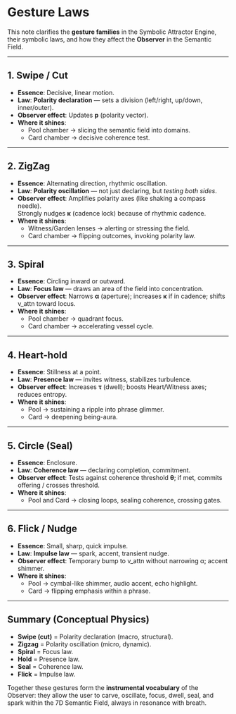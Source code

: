 
# Gesture Laws

This note clarifies the **gesture families** in the Symbolic Attractor Engine,
their symbolic laws, and how they affect the **Observer** in the Semantic Field.

---

## 1. Swipe / Cut

- **Essence**: Decisive, linear motion.  
- **Law**: **Polarity declaration** — sets a division (left/right, up/down, inner/outer).  
- **Observer effect**: Updates **p** (polarity vector).  
- **Where it shines**:  
  - Pool chamber → slicing the semantic field into domains.  
  - Card chamber → decisive coherence test.

---

## 2. ZigZag

- **Essence**: Alternating direction, rhythmic oscillation.  
- **Law**: **Polarity oscillation** — not just declaring, but *testing both sides*.  
- **Observer effect**: Amplifies polarity axes (like shaking a compass needle).  
  Strongly nudges **κ** (cadence lock) because of rhythmic cadence.  
- **Where it shines**:  
  - Witness/Garden lenses → alerting or stressing the field.  
  - Card chamber → flipping outcomes, invoking polarity law.

---

## 3. Spiral

- **Essence**: Circling inward or outward.  
- **Law**: **Focus law** — draws an area of the field into concentration.  
- **Observer effect**: Narrows **α** (aperture); increases **κ** if in cadence;
  shifts v_attn toward locus.  
- **Where it shines**:  
  - Pool chamber → quadrant focus.  
  - Card chamber → accelerating vessel cycle.

---

## 4. Heart-hold

- **Essence**: Stillness at a point.  
- **Law**: **Presence law** — invites witness, stabilizes turbulence.  
- **Observer effect**: Increases **τ** (dwell); boosts Heart/Witness axes;
  reduces entropy.  
- **Where it shines**:  
  - Pool → sustaining a ripple into phrase glimmer.  
  - Card → deepening being-aura.

---

## 5. Circle (Seal)

- **Essence**: Enclosure.  
- **Law**: **Coherence law** — declaring completion, commitment.  
- **Observer effect**: Tests against coherence threshold **θ**; if met, commits
  offering / crosses threshold.  
- **Where it shines**:  
  - Pool and Card → closing loops, sealing coherence, crossing gates.

---

## 6. Flick / Nudge

- **Essence**: Small, sharp, quick impulse.  
- **Law**: **Impulse law** — spark, accent, transient nudge.  
- **Observer effect**: Temporary bump to v_attn without narrowing α; accent
  shimmer.  
- **Where it shines**:  
  - Pool → cymbal-like shimmer, audio accent, echo highlight.  
  - Card → flipping emphasis within a phrase.

---

## Summary (Conceptual Physics)

- **Swipe (cut)** = Polarity declaration (macro, structural).  
- **Zigzag** = Polarity oscillation (micro, dynamic).  
- **Spiral** = Focus law.  
- **Hold** = Presence law.  
- **Seal** = Coherence law.  
- **Flick** = Impulse law.  

Together these gestures form the **instrumental vocabulary** of the Observer:
they allow the user to carve, oscillate, focus, dwell, seal, and spark within
the 7D Semantic Field, always in resonance with breath.
